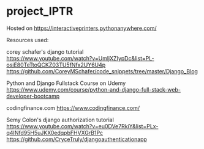 # project_IPTR
Hosted on https://interactiveprinters.pythonanywhere.com/

Resources used:

corey schafer's django tutorial<br>
https://www.youtube.com/watch?v=UmljXZIypDc&list=PL-osiE80TeTtoQCKZ03TU5fNfx2UY6U4p
https://github.com/CoreyMSchafer/code_snippets/tree/master/Django_Blog

Python and Django Fullstack Course on Udemy
https://www.udemy.com/course/python-and-django-full-stack-web-developer-bootcamp

codingfinance.com
https://www.codingfinance.com/

Semy Colon's django authorization tutorial
https://www.youtube.com/watch?v=eu0DVe7RkiY&list=PLx-q4INfd95H5uJKX0edqpbFHVXGrB1Pc
https://github.com/CryceTruly/djangoauthenticationapp


